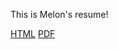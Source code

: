 This is Melon's resume!

[HTML](https://melonhuang.github.io/resume/me.html)
[PDF](https://melonhuang.github.io/resume/me.pdf)
